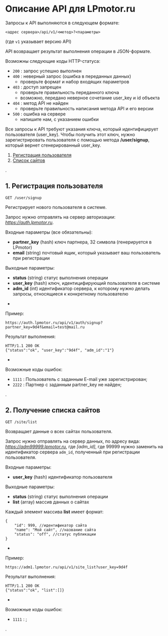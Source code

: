 # Описание API для LPmotor.ru

Запросы к API выполняются в следующем формате:

    <адрес сервера>/api/v1/<метод>?<параметры>

(где `v1` указывает версию API)

API возвращает результат выполнения операции в JSON-формате.

Возможны следующие коды HTTP-статуса:

* `200` : запрос успешно выполнен
* `400` : неверный запрос (ошибка в переданных данных)
    * проверьте формат и набор входящих параметров
* `403` : доступ запрещен
    * проверьте правильность переданного ключа
    * возможно, передано неверное сочетание user_key и id объекта
* `404` : метод API не найден
    * проверьте правильность написания метода API и его версии
* `500` : ошибка на сервере
    * напишите нам, с указанием ошибки

Все запросы к API требуют указания ключа, который идентифицирует пользователя (user_key).
Чтобы получить этот ключ, нужно зарегистрировать пользователя с помощью метода __/user/signup__, который вернет сгенерированный user_key.

1. [Регистрация пользователя](https://github.com/nezdalida/lpmotor_api#user_reg)
1. [Список сайтов](https://github.com/nezdalida/lpmotor_api#site_list)

.

## <a name="user_reg"></a>1. Регистрация пользователя

    GET /user/signup

Регистрирует нового пользователя в системе.

Запрос нужно отправлять на сервер авторизации: _https://auth.lpmotor.ru_.

Входные параметры (все обязательны):

* __partner_key__ (hash) ключ партнера, 32 символа (генерируется в LPmotor)
* __email__ (string) почтовый ящик, который указывает ваш пользователь при регистрации

Выходные параметры:

* __status__ (string) статус выполнения операции
* __user_key__ (hash) ключ, идентицифирующий пользователя в системе
* __adm_id__ (int) идентификатор сервера, к которому нужно делать запросы, относящиеся к конкретному пользователю

-

Пример:

    https://auth.lpmotor.ru/api/v1/auth/signup?partner_key=9d4f&email=test@mail.ru

Результат выполнения:

    HTTP/1.1 200 OK
    {"status":"ok", "user_key":"9d4f", "adm_id":"1"}

-

Возможные коды ошибок:

* `1111` : Пользователь с заданным E-mail уже зарегистрирован;
* `2222` : Партнер с заданным partner_key не найден;

.

## <a name="site_list">2. Получение списка сайтов

    GET /site/list

Возвращает данные о всех сайтах пользователя.

Запрос нужно отправлять на сервер данных, по адресу вида: _https://adm99999.lpmotor.ru_, где _[adm_id]_, где 99999 нужно заменить на идентификатор сервера `adm_id`, полученный при регистрации пользователя.

Входные параметры:

* __user_key__ (hash) идентификатор пользователя

Выходные параметры:

* __status__ (string) статус выполнения операции
* __list__ (array) массив данных о сайтах

Каждый элемент массива __list__ имеет формат:

    {
        "id": 999, //идентификатор сайта
        "name": "Мой сайт", //название сайта
        "status": "off", //статус публикации
    }

-

Пример:

    https://adm1.lpmotor.ru/api/v1/site_list?user_key=9d4f

Результат выполнения:

    HTTP/1.1 200 OK
    {"status":"ok", "list":[]}

-

Возможные коды ошибок:

* `1111` : ;

.